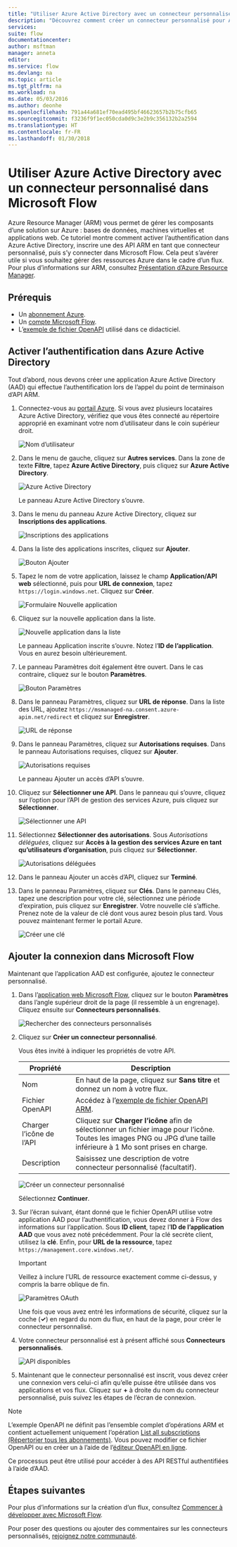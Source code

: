 ```yaml
---
title: "Utiliser Azure Active Directory avec un connecteur personnalisé | Microsoft Docs"
description: "Découvrez comment créer un connecteur personnalisé pour Azure Resource Manager, avec l’authentification Azure Active Directory."
services: 
suite: flow
documentationcenter: 
author: msftman
manager: anneta
editor: 
ms.service: flow
ms.devlang: na
ms.topic: article
ms.tgt_pltfrm: na
ms.workload: na
ms.date: 05/03/2016
ms.author: deonhe
ms.openlocfilehash: 791a44a681ef70ead495bf46623657b2b75cfb65
ms.sourcegitcommit: f3236f9f1ec050cda0d9c3e2b9c356132b2a2594
ms.translationtype: HT
ms.contentlocale: fr-FR
ms.lasthandoff: 01/30/2018
---
```

# <a name="use-azure-active-directory-with-a-custom-connector-in-microsoft-flow"></a>Utiliser Azure Active Directory avec un connecteur personnalisé dans Microsoft Flow
Azure Resource Manager (ARM) vous permet de gérer les composants d’une solution sur Azure : bases de données, machines virtuelles et applications web. Ce tutoriel montre comment activer l’authentification dans Azure Active Directory, inscrire une des API ARM en tant que connecteur personnalisé, puis s’y connecter dans Microsoft Flow. Cela peut s’avérer utile si vous souhaitez gérer des ressources Azure dans le cadre d’un flux. Pour plus d’informations sur ARM, consultez [Présentation d’Azure Resource Manager](https://docs.microsoft.com/azure/azure-resource-manager/resource-group-overview).

## <a name="prerequisites"></a>Prérequis
* Un [abonnement Azure](https://azure.microsoft.com/free/).
* Un [compte Microsoft Flow](https://flow.microsoft.com).
* L’[exemple de fichier OpenAPI](https://pwrappssamples.blob.core.windows.net/samples/AzureResourceManager.json) utilisé dans ce didacticiel.

## <a name="enable-authentication-in-azure-active-directory"></a>Activer l’authentification dans Azure Active Directory
Tout d’abord, nous devons créer une application Azure Active Directory (AAD) qui effectue l’authentification lors de l’appel du point de terminaison d’API ARM.

1. Connectez-vous au [portail Azure](https://portal.azure.com).  Si vous avez plusieurs locataires Azure Active Directory, vérifiez que vous êtes connecté au répertoire approprié en examinant votre nom d’utilisateur dans le coin supérieur droit.
   
    ![Nom d’utilisateur](./media/customapi-azure-resource-manager-tutorial/current-user.png)
2. Dans le menu de gauche, cliquez sur **Autres services**.  Dans la zone de texte **Filtre**, tapez **Azure Active Directory**, puis cliquez sur **Azure Active Directory**.
   
    ![Azure Active Directory](./media/customapi-azure-resource-manager-tutorial/azureaad.png)
   
    Le panneau Azure Active Directory s’ouvre.   
3. Dans le menu du panneau Azure Active Directory, cliquez sur **Inscriptions des applications**.
   
    ![Inscriptions des applications](./media/customapi-azure-resource-manager-tutorial/azureapplication.png)
4. Dans la liste des applications inscrites, cliquez sur **Ajouter**.
   
    ![Bouton Ajouter](./media/customapi-azure-resource-manager-tutorial/add-app-btn.png)   
5. Tapez le nom de votre application, laissez le champ **Application/API web** sélectionné, puis pour **URL de connexion**, tapez `https://login.windows.net`.  Cliquez sur **Créer**.  
   
    ![Formulaire Nouvelle application](./media/customapi-azure-resource-manager-tutorial/newapplication.png)
6. Cliquez sur la nouvelle application dans la liste.
   
    ![Nouvelle application dans la liste](./media/customapi-azure-resource-manager-tutorial/newapplication2.png)
   
    Le panneau Application inscrite s’ouvre.  Notez l’**ID de l’application**.  Vous en aurez besoin ultérieurement.
7. Le panneau Paramètres doit également être ouvert.  Dans le cas contraire, cliquez sur le bouton **Paramètres**.
   
    ![Bouton Paramètres](./media/customapi-azure-resource-manager-tutorial/settings-btn.png)
8. Dans le panneau Paramètres, cliquez sur **URL de réponse**. Dans la liste des URL, ajoutez `https://msmanaged-na.consent.azure-apim.net/redirect` et cliquez sur **Enregistrer**.
   
    ![URL de réponse](./media/customapi-azure-resource-manager-tutorial/reply-urls.png)
9. Dans le panneau Paramètres, cliquez sur **Autorisations requises**.  Dans le panneau Autorisations requises, cliquez sur **Ajouter**.
   
    ![Autorisations requises](./media/customapi-azure-resource-manager-tutorial/permissions.png)
   
    Le panneau Ajouter un accès d’API s’ouvre.
10. Cliquez sur **Sélectionner une API**. Dans le panneau qui s’ouvre, cliquez sur l’option pour l’API de gestion des services Azure, puis cliquez sur **Sélectionner**.
    
    ![Sélectionner une API](./media/customapi-azure-resource-manager-tutorial/permissions2.png)
11. Sélectionnez **Sélectionner des autorisations**.  Sous *Autorisations déléguées*, cliquez sur **Accès à la gestion des services Azure en tant qu’utilisateurs d’organisation**, puis cliquez sur **Sélectionner**.
    
    ![Autorisations déléguées](./media/customapi-azure-resource-manager-tutorial/permissions3.png)
12. Dans le panneau Ajouter un accès d’API, cliquez sur **Terminé**.
13. Dans le panneau Paramètres, cliquez sur **Clés**.  Dans le panneau Clés, tapez une description pour votre clé, sélectionnez une période d’expiration, puis cliquez sur **Enregistrer**.  Votre nouvelle clé s’affiche.  Prenez note de la valeur de clé dont vous aurez besoin plus tard.  Vous pouvez maintenant fermer le portail Azure.
    
    ![Créer une clé](./media/customapi-azure-resource-manager-tutorial/configurekeys.png)

## <a name="add-the-connection-in-microsoft-flow"></a>Ajouter la connexion dans Microsoft Flow
Maintenant que l’application AAD est configurée, ajoutez le connecteur personnalisé.

1. Dans l’[application web Microsoft Flow](https://flow.microsoft.com/), cliquez sur le bouton **Paramètres** dans l’angle supérieur droit de la page (il ressemble à un engrenage).  Cliquez ensuite sur **Connecteurs personnalisés**.
   
    ![Rechercher des connecteurs personnalisés](./media/customapi-azure-resource-manager-tutorial/finding-custom-apis.png)  
2. Cliquez sur **Créer un connecteur personnalisé**.  
   
    Vous êtes invité à indiquer les propriétés de votre API.  
   
   | Propriété | Description |
   | --- | --- |
   | Nom |En haut de la page, cliquez sur **Sans titre** et donnez un nom à votre flux. |
   | Fichier OpenAPI |Accédez à l’[exemple de fichier OpenAPI ARM](https://pwrappssamples.blob.core.windows.net/samples/AzureResourceManager.json). |
   | Charger l’icône de l’API |Cliquez sur **Charger l’icône** afin de sélectionner un fichier image pour l’icône. Toutes les images PNG ou JPG d’une taille inférieure à 1 Mo sont prises en charge. |
   | Description |Saisissez une description de votre connecteur personnalisé (facultatif). |
   
    ![Créer un connecteur personnalisé](./media/customapi-azure-resource-manager-tutorial/create-custom-api.png)  
   
    Sélectionnez **Continuer**.
3. Sur l’écran suivant, étant donné que le fichier OpenAPI utilise votre application AAD pour l’authentification, vous devez donner à Flow des informations sur l’application.  Sous **ID client**, tapez l’**ID de l’application AAD** que vous avez noté précédemment.  Pour la clé secrète client, utilisez la **clé**.  Enfin, pour **URL de la ressource**, tapez `https://management.core.windows.net/`.
   
   > [!IMPORTANT]
   > Veillez à inclure l’URL de ressource exactement comme ci-dessus, y compris la barre oblique de fin.
   > 
   > 
   
    ![Paramètres OAuth](./media/customapi-azure-resource-manager-tutorial/oauth-settings.png)
   
    Une fois que vous avez entré les informations de sécurité, cliquez sur la coche (**&#x2713;**) en regard du nom du flux, en haut de la page, pour créer le connecteur personnalisé.
4. Votre connecteur personnalisé est à présent affiché sous **Connecteurs personnalisés**.
   
    ![API disponibles](./media/customapi-azure-resource-manager-tutorial/list-custom-apis.png)  
5. Maintenant que le connecteur personnalisé est inscrit, vous devez créer une connexion vers celui-ci afin qu’elle puisse être utilisée dans vos applications et vos flux.  Cliquez sur **+** à droite du nom du connecteur personnalisé, puis suivez les étapes de l’écran de connexion.

> [!NOTE]
> L’exemple OpenAPI ne définit pas l’ensemble complet d’opérations ARM et contient actuellement uniquement l’opération [List all subscriptions (Répertorier tous les abonnements)](https://msdn.microsoft.com/library/azure/dn790531.aspx).  Vous pouvez modifier ce fichier OpenAPI ou en créer un à l’aide de l’[éditeur OpenAPI en ligne](http://editor.swagger.io/).
> 
> Ce processus peut être utilisé pour accéder à des API RESTful authentifiées à l’aide d’AAD.
> 
> 

## <a name="next-steps"></a>Étapes suivantes
Pour plus d’informations sur la création d’un flux, consultez [Commencer à développer avec Microsoft Flow](get-started-logic-flow.md).

Pour poser des questions ou ajouter des commentaires sur les connecteurs personnalisés, [rejoignez notre communauté](https://aka.ms/flow-community).

